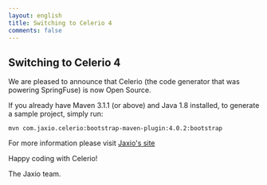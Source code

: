 ```yaml
---
layout: english
title: Switching to Celerio 4
comments: false
---
```


## Switching to Celerio 4

We are pleased to announce that Celerio (the code generator that was powering SpringFuse) is now Open Source.

If you already have Maven 3.1.1 (or above) and Java 1.8 installed, to generate a sample project, simply run:

	mvn com.jaxio.celerio:bootstrap-maven-plugin:4.0.2:bootstrap
    
For more information please visit [Jaxio's site](http://www.jaxio.com/en/)

Happy coding with Celerio!

The Jaxio team.

<br/>
<br/>
<br/>
<br/>
<br/>
<br/>
<br/>
<br/>
<br/>
<br/>